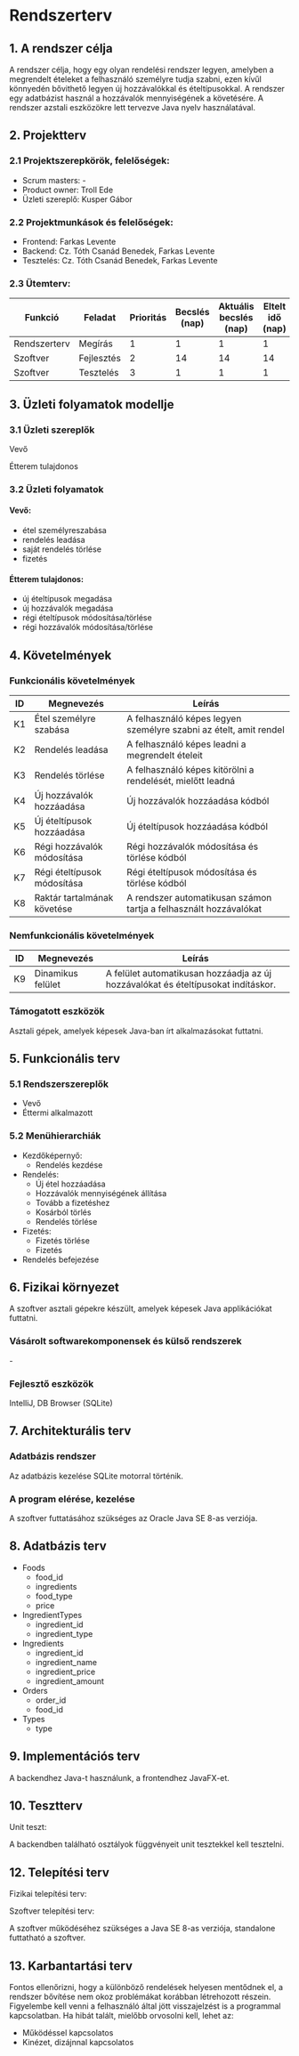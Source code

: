 # Rendszerterv
## 1. A rendszer célja
A rendszer célja, hogy egy olyan rendelési rendszer legyen, amelyben a megrendelt ételeket a felhasználó személyre tudja szabni, ezen kívűl könnyedén bővithető legyen új hozzávalókkal és ételtípusokkal. A rendszer egy adatbázist használ a hozzávalók mennyiségének a követésére. A rendszer azstali eszközökre lett tervezve Java nyelv használatával. 
## 2. Projektterv

### 2.1 Projektszerepkörök, felelőségek:
   * Scrum masters: -
   * Product owner: Troll Ede
   * Üzleti szereplő: Kusper Gábor
     
### 2.2 Projektmunkások és felelőségek:
   * Frontend: Farkas Levente
   * Backend: Cz. Tóth Csanád Benedek, Farkas Levente
   * Tesztelés: Cz. Tóth Csanád Benedek, Farkas Levente
     
### 2.3 Ütemterv:

|Funkció                  | Feladat                                | Prioritás | Becslés (nap) | Aktuális becslés (nap) | Eltelt idő (nap) | Becsült idő (nap) |
|-------------------------|----------------------------------------|-----------|---------------|------------------------|------------------|---------------------|
|Rendszerterv             |Megírás                                 |         1 |             1 |                      1 |                1 |                   1 |
|Szoftver|Fejlesztés|2|14|14|14|
Szoftver|Tesztelés|3|1|1|1|

## 3. Üzleti folyamatok modellje

### 3.1 Üzleti szereplők
Vevő

Étterem tulajdonos
### 3.2 Üzleti folyamatok
#### Vevő:
* étel személyreszabása
* rendelés leadása
* saját rendelés törlése
* fizetés

#### Étterem tulajdonos:
* új ételtípusok megadása
* új hozzávalók megadása
* régi ételtípusok módosítása/törlése
* régi hozzávalók módosítása/törlése

## 4. Követelmények

### Funkcionális követelmények

| ID | Megnevezés | Leírás |
| --- | --- | --- |
| K1 | Étel személyre szabása | A felhasználó képes legyen személyre szabni az ételt, amit rendel |
| K2 | Rendelés leadása | A felhasználó képes leadni a megrendelt ételeit |
| K3 | Rendelés törlése | A felhasználó képes kitörölni a rendelését, mielőtt leadná |
| K4 | Új hozzávalók hozzáadása | Új hozzávalók hozzáadása kódból |
| K5 | Új ételtípusok hozzáadása | Új ételtípusok hozzáadása kódból |
| K6 | Régi hozzávalók módosítása | Régi hozzávalók módosítása és törlése kódból |
| K7 | Régi ételtípusok módosítása | Régi ételtípusok módosítása és törlése kódból |
| K8 | Raktár tartalmának követése | A rendszer automatikusan számon tartja a felhasznált hozzávalókat |

### Nemfunkcionális követelmények

| ID | Megnevezés | Leírás |
| --- | --- | --- |
| K9 | Dinamikus felület | A felület automatikusan hozzáadja az új hozzávalókat és ételtípusokat indításkor. |

### Támogatott eszközök
Asztali gépek, amelyek képesek Java-ban írt alkalmazásokat futtatni.

## 5. Funkcionális terv

### 5.1 Rendszerszereplők
* Vevő
* Éttermi alkalmazott

### 5.2 Menühierarchiák
* Kezdőképernyő:
    * Rendelés kezdése
* Rendelés:
    * Új étel hozzáadása
    * Hozzávalók mennyiségének állítása
    * Tovább a fizetéshez
    * Kosárból törlés
    * Rendelés törlése
* Fizetés:
    * Fizetés törlése
    * Fizetés
* Rendelés befejezése

## 6. Fizikai környezet
A szoftver asztali gépekre készült, amelyek képesek Java applikációkat futtatni.

### Vásárolt softwarekomponensek és külső rendszerek
\-
### Fejlesztő eszközök
IntelliJ, DB Browser (SQLite)


## 7. Architekturális terv

### Adatbázis rendszer
Az adatbázis kezelése SQLite motorral történik.

### A program elérése, kezelése
A szoftver futtatásához szükséges az Oracle Java SE 8-as verziója.
## 8. Adatbázis terv
* Foods
    * food_id
    * ingredients
    * food_type
    * price
* IngredientTypes
    * ingredient_id
    * ingredient_type
* Ingredients
    * ingredient_id
    * ingredient_name
    * ingredient_price
    * ingredient_amount
* Orders
    * order_id
    * food_id
* Types
    * type

## 9. Implementációs terv
A backendhez Java-t használunk, a frontendhez JavaFX-et.

## 10. Tesztterv

Unit teszt:

A backendben található osztályok függvényeit unit tesztekkel kell tesztelni.
## 12. Telepítési terv

Fizikai telepítési terv: 

Szoftver telepítési terv: 

A szoftver működéséhez szükséges a Java SE 8-as verziója, standalone futtatható a szoftver.

## 13. Karbantartási terv


Fontos ellenőrizni, hogy a különböző rendelések helyesen mentődnek el, a rendszer bővítése nem okoz problémákat korábban létrehozott részein. Figyelembe kell venni a felhasználó által jött visszajelzést is a programmal kapcsolatban.
Ha hibát talált, mielőbb orvosolni kell, lehet az:
*	Működéssel kapcsolatos
*	Kinézet, dizájnnal kapcsolatos